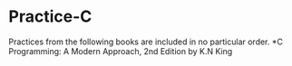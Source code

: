 # Practice-C
Practices from the following books are included in no particular order.
*C Programming: A Modern Approach, 2nd Edition by K.N King